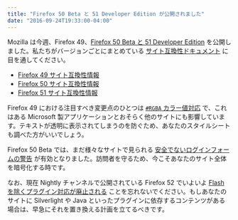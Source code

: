 ```yaml
---
title: "Firefox 50 Beta と 51 Developer Edition が公開されました"
date: "2016-09-24T19:33:00-04:00"
---
```

Mozilla は今週、Firefox 49、[Firefox 50 Beta と 51 Developer Edition](https://www.mozilla.org/firefox/channel/) を公開しました。私たちがバージョンごとにまとめている [サイト互換性ドキュメント](https://www.fxsitecompat.com/ja/docs/) に目を通してください。

* [Firefox 49 サイト互換性情報](https://www.fxsitecompat.com/ja/versions/49/)
* [Firefox 50 サイト互換性情報](https://www.fxsitecompat.com/ja/versions/50/)
* [Firefox 51 サイト互換性情報](https://www.fxsitecompat.com/ja/versions/51/)

Firefox 49 における注目すべき変更点のひとつは [`#RGBA` カラー値対応](https://www.fxsitecompat.com/ja/docs/2016/support-for-rgba-colour-values-may-validate-previously-invalid-values/) で、これはある Microsoft 製アプリケーションとおそらく他のサイトにも影響しています。テキストが透明に表示されてしまうのを防ぐため、あなたのスタイルシートも調べた方がいいでしょう。

Firefox 50 Beta では、まだ様々なサイトで見られる [安全でないログインフォームの警告](https://www.fxsitecompat.com/ja/docs/2015/non-https-sites-containing-login-form-will-be-marked-insecure/) が有効となりました。訪問者を守るため、今こそあなたのサイト全体を暗号化する時です。

なお、現在 Nightly チャンネルで公開されている Firefox 52 でいよいよ [Flash を除くプラグイン対応が廃止される](https://www.fxsitecompat.com/ja/docs/2015/plug-in-support-will-be-dropped-by-the-end-of-2016-except-flash/) ことを忘れないでください。もしあなたのサイトに Silverlight や Java といったプラグインに依存するコンテンツがある場合は、早急にそれを置き換える計画を立てるべきです。
